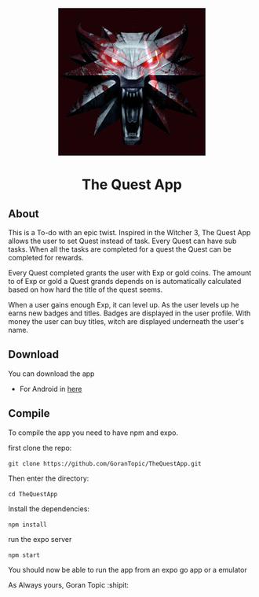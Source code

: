 <div align="center"  styles="text-align:center; vertical-align:left;">
  <img src="assets/images/icon.png" width="300" height="300">
   <h1>The Quest App</h1>
</div>

## About 
This is a To-do with an epic twist. Inspired in the Witcher 3, The Quest App allows the user to set Quest instead of task. 
Every Quest can have sub tasks. When all the tasks are completed for a quest the Quest can be completed for rewards.


Every Quest completed grants the user with Exp or gold coins. 
The amount to of Exp or gold a Quest grands depends on is automatically calculated based on how hard the title of the quest seems.


When a user gains enough Exp, it can level up. As the user levels up he earns new badges and titles. 
Badges are displayed in the user profile. With money the user can buy titles, witch are displayed underneath the user's name.

## Download
You can download the app 
* For Android in [here](https://exp-shell-app-assets.s3.us-west-1.amazonaws.com/android/%40telix/TheQuestApp-4eec4454e0fc4b3a86eaf89274d1c953-signed.apk)

## Compile
To compile the app you need to have npm and expo. 

first clone the repo:

`git clone https://github.com/GoranTopic/TheQuestApp.git`

Then enter the directory:

`cd TheQuestApp`

Install the dependencies:

`npm install`

run the expo server 

`npm start`

You should now be able to run the app from an expo go app or a emulator


As Always yours, 
Goran Topic  :shipit:


